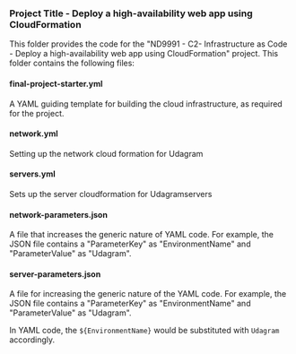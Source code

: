 ### Project Title - Deploy a high-availability web app using CloudFormation
This folder provides the  code for the "ND9991 - C2- Infrastructure as Code - Deploy a high-availability web app using CloudFormation" project. This folder contains the following files:


#### final-project-starter.yml
A YAML guiding template for building the cloud infrastructure, as required for the project. 


#### network.yml
Setting up the network cloud formation for Udagram

#### servers.yml
Sets up the server cloudformation for Udagramservers

#### network-parameters.json
A file that increases the generic nature of YAML code.  For example, the JSON file contains a "ParameterKey" as "EnvironmentName" and "ParameterValue" as "Udagram". 


#### server-parameters.json
A file for increasing the generic nature of the YAML code. For example, the JSON file contains a "ParameterKey" as "EnvironmentName" and "ParameterValue" as "Udagram". 

In YAML code, the `${EnvironmentName}` would be substituted with `Udagram` accordingly.
